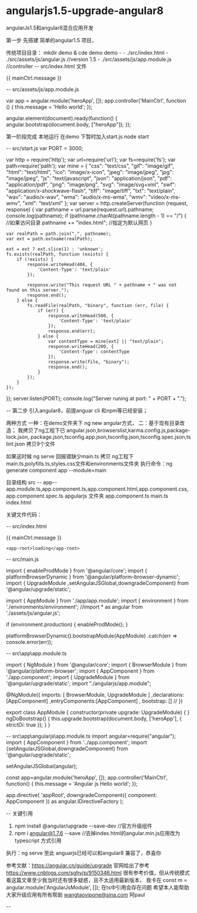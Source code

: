 # angularjs1.5-upgrade-angular8
angularJs1.5和angular8混合应用开发

第一步 先搭建 简单的angular1.5 项目，

传统项目目录：
mkdir demo & cde demo
demo -
     - ./src/index.html
     - ./src/assets/js/angular.js   //version 1.5 
     - ./src/assets/js/app.module.js //controller
-- src/index.html 文件
 <!doctype html>
<html lang="en">
<head>
  <meta charset="utf-8">
  <title>Boss</title>
  <base href="/">
  <meta name="viewport" content="width=device-width, initial-scale=1">
</head>
<body > 
    <div id="message" ng-controller="MainCtrl as mainCtrl">
      {{ mainCtrl.message }}
    </div>

<script src="assets/js/angular.min.js" type="text/javascript"></script>
<script src="assets/js/app.module.js" type="text/javascript"></script>

</body>
</html>

-- src/assets/js/app.module.js

var app = angular.module('heroApp', []);
app.controller('MainCtrl', function () {
    this.message = 'Hello world';
});

angular.element(document).ready(function() {
     angular.bootstrap(document.body, ["heroApp"]);
});

第一阶段完成  本地运行 
在demo 下暂时加入start.js  node start

-- src/start.js
var PORT = 3000;

var http = require('http');
var url=require('url');
var fs=require('fs');
var path=require('path');
var mine = {
  "css": "text/css",
  "gif": "image/gif",
  "html": "text/html",
  "ico": "image/x-icon",
  "jpeg": "image/jpeg",
  "jpg": "image/jpeg",
  "js": "text/javascript",
  "json": "application/json",
  "pdf": "application/pdf",
  "png": "image/png",
  "svg": "image/svg+xml",
  "swf": "application/x-shockwave-flash",
  "tiff": "image/tiff",
  "txt": "text/plain",
  "wav": "audio/x-wav",
  "wma": "audio/x-ms-wma",
  "wmv": "video/x-ms-wmv",
  "xml": "text/xml"
};
var server = http.createServer(function (request, response) {
    var pathname = url.parse(request.url).pathname;
    console.log(pathname);
    if (pathname.charAt(pathname.length - 1) == "/") {
            //如果访问目录
            pathname += "index.html"; //指定为默认网页
        }

    var realPath = path.join(".", pathname);
    var ext = path.extname(realPath);
    
    ext = ext ? ext.slice(1) : 'unknown';
    fs.exists(realPath, function (exists) {
        if (!exists) {
            response.writeHead(404, {
                'Content-Type': 'text/plain'
            });

            response.write("This request URL " + pathname + " was not found on this server.");
            response.end();
        } else {
            fs.readFile(realPath, "binary", function (err, file) {
                if (err) {
                    response.writeHead(500, {
                        'Content-Type': 'text/plain'
                    });
                    response.end(err);
                } else {
                    var contentType = mine[ext] || "text/plain";
                    response.writeHead(200, {
                        'Content-Type': contentType
                    });
                    response.write(file, "binary");
                    response.end();
                }
            });
        }
    });
});
server.listen(PORT);
console.log("Server runing at port: " + PORT + ".");

-- 第二步 引入angular8，前提anguar cli 和npm等已经安装；

两种方式 一种：在demo文件夹下 ng new angular方式， 
        二：基于现有目录改造；
我拷贝了ng工程下已 angular.json,browserslist,karma.config.js,package-lock.json,.package.json,tsconfig.app.json,tsconfig.json,tsconfig.spec.json,tslint.json 拷贝9个文件 

如果这时候 ng serve 回报错缺少main.ts
拷贝 ng工程下main.ts,polyfills.ts,styles.css文件和environments文件夹
执行命令：ng generate component app  --module=main

目录结构 
src --
       app--app.module.ts,app.component.ts,app.component.html,app.component.css,app.component.spec.ts
       apgularjs 文件夹 app.component.ts
       main.ts
       index.html

关键文件代码：

-- src/index.html

<!doctype html>
<html lang="en">
<head>
  <meta charset="utf-8">
  <title>Boss</title>
  <base href="/">
  <meta name="viewport" content="width=device-width, initial-scale=1">
</head>
<body > 
    <div id="message" ng-controller="MainCtrl as mainCtrl">
      {{ mainCtrl.message }}
    </div>

    <app-root>loading</app-root>

<!-- <script src="assets/js/angular.min.js" type="text/javascript"></script> -->
<!-- <script src="assets/js/app.module.js" type="text/javascript"></script> -->

</body>
</html>

-- src/main.js

import { enableProdMode } from '@angular/core';
import { platformBrowserDynamic } from '@angular/platform-browser-dynamic';
import { UpgradeModule ,setAngularJSGlobal,downgradeComponent} from '@angular/upgrade/static';

import { AppModule } from './app/app.module';
import { environment } from './environments/environment';
//import * as angular from './assets/js/angular.js';

if (environment.production) {
  enableProdMode();
}

platformBrowserDynamic().bootstrapModule(AppModule)
 .catch(err => console.error(err));

-- src\app\app.module.ts

import { NgModule } from '@angular/core';
import { BrowserModule } from '@angular/platform-browser';
import { AppComponent } from './app.component';
import { UpgradeModule } from '@angular/upgrade/static';
import  "./angularjs/app.module";


@NgModule({
  imports: [
    BrowserModule,
    UpgradeModule
  ]
  ,declarations:[AppComponent]
  ,entryComponents:[AppComponent]
  , bootstrap: [] //
})


export class AppModule {
  constructor(private upgrade: UpgradeModule) { }
  ngDoBootstrap() {
    this.upgrade.bootstrap(document.body, ['heroApp'], { strictDi: true });
  }
}

-- src\app\angularjs\app.module.ts
import angular=require("angular");
import { AppComponent } from '../app.component';
import {setAngularJSGlobal,downgradeComponent} from '@angular/upgrade/static';

setAngularJSGlobal(angular);

const app=angular.module('heroApp', []);
app.controller('MainCtrl', function() {
  this.message = 'Angular js Hello world';
});


app.directive(
  'appRoot',
  downgradeComponent({ component: AppComponent }) as angular.IDirectiveFactory
);


--  关键引用
1.  npm install @angular/upgrade --save-dev  //官方升级组件
2.  npm i angular@1.7.6 --save               //去掉index.html的angular.min.js应用改为typescript 方式引用

执行：ng serve  至此 anguarjs已经可以和angular8 兼容了，恭喜你

参考文献：https://angular.cn/guide/upgrade 官网给出了参考
        https://www.cnblogs.com/sghy/p/9150346.html  很有参考价值，但从传统模式看这篇文章至少我当时还有很多疑惑，且不太适用最新版本，
        我卡在  const m = angular.module('AngularJsModule', []); 在ts中引用会存在问题
希望本人能帮助大家升级应用有所有帮助
wangtaovipone@sina.com 阿paul




--